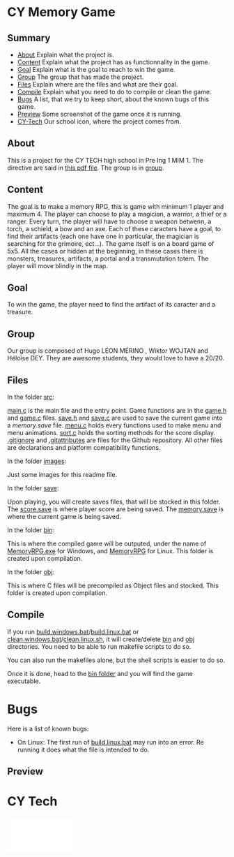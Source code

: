 # CY Memory Game

## Summary

- [About](#about) Explain what the project is.
- [Content](#content) Explain what the project has as functionnality in the game.
- [Goal](#goal) Explain what is the goal to reach to win the game. 
- [Group](#group) The group that has made the project.
- [Files](#files) Explain where are the files and what are their goal.
- [Compile](#compile) Explain what you need to do to compile or clean the game.
- [Bugs](#bugs) A list, that we try to keep short, about the known bugs of this game.
- [Preview](#preview) Some screenshot of the game once it is running.
- [CY-Tech](#cy-tech) Our school icon, where the project comes from.

## About

This is a project for the CY TECH high school in Pre Ing 1 MIM 1. The directive are said in [this pdf file](./pr%C3%A9ING1_Projet_CY_Memory-RPG_v1.1.pdf). The group is in [group](#group).

## Content

The goal is to make a memory RPG, this is game with minimum 1 player and maximum 4. The player can choose to play a magician, a warrior, a thief or a ranger. Every turn, the player will have to choose a weapon betwenn, a torch, a schield, a bow and an axe. Each of these caracters have a goal, to find their artifacts (each one have one in particular, the magician is searching for the grimoire, ect...). The game itself is on a board game of 5x5. All the cases or hidden at the beginning, in these cases there is monsters, treasures, artifacts, a portal and a transmutation totem. The player will move blindly in the map. 

## Goal

To win the game, the player need to find the artifact of its caracter and a treasure.

## Group

Our group is composed of Hugo LÉON MÉRINO , Wiktor WOJTAN and <span title="The only girl in the group ✨">Héloïse DEY</span>.
<span id="ow" onpointerover="document.getElementById('ow').style.color = white;" color="transparent">They are awesome students, they would love to have a 20/20.</span>

## Files

In the folder [src](./src):
 
[main.c](./src/main.c) is the main file and the entry point. Game functions are in the [game.h](./src/game.h) and [game.c](./src/game.c) files. [save.h](./src/save.h) and [save.c](./src/save.c) are used to save the current game into a *memory.save* file. [menu.c](./src/menu.c) holds every functions used to make menu and menu animations. [sort.c](./src/sort.c) holds the sorting methods for the score display. 
[.gitignore](./.gitignore) and [.gitattributes](./.gitattributes) are files for the Github repository. All other files are declarations and platform compatibility functions.

In the folder [images](./images):

Just some images for this readme file.

In the folder [save](./save):

Upon playing, you will create saves files, that will be stocked in this folder. The [score.save](./save/score.save) is where player score are being saved. The [memory.save](./save/memory.save) is where the current game is being saved.

In the folder [bin](./bin):

This is where the compiled game will be outputed, under the name of [MemoryRPG.exe](./bin/MemoryRPG.exe) for Windows, and [MemoryRPG](./bin/MemoryRPG) for Linux. This folder is created upon compilation.

In the folder [obj](./obj):

This is where C files will be precompiled as Object files and stocked. This folder is created upon compilation.

## Compile

If you run [build.windows.bat](./build.windows.bat)/[build.linux.bat](./build.linux.sh) or [clean.windows.bat](./clean.windows.bat)/[clean.linux.sh](./clean.linux.sh), it will create/delete [bin](bin/) and [obj](obj/) directories. You need to be able to run makefile scripts to do so.

You can also run the makefiles alone, but the shell scripts is easier to do so.

Once it is done, head to the [bin folder](./bin/) and you will find the game executable.

# Bugs

Here is a list of known bugs:
- On Linux: The first run of [build.linux.bat](./build.linux.sh) may run into an error. Re running it does what the file is intended to do.

## Preview

<!-- TODO ad a preview of the game -->
<!-- ![Preview images](./preview.png) -->

# CY Tech
![CY tech icon](./images/CY-Tech.png)